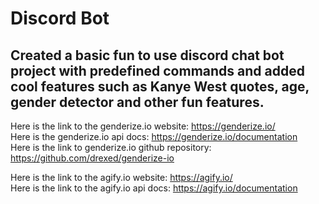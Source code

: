 <h1>Discord Bot</h1>

<h2>Created a basic fun to use discord chat bot project with predefined commands and added cool features such as Kanye West quotes, age, gender detector and other fun features.</h2>

Here is the link to the genderize.io website: https://genderize.io/ <br>
Here is the genderize.io api docs: https://genderize.io/documentation <br>
Here is the link to genderize.io github repository: https://github.com/drexed/genderize-io <br>

Here is the link to the agify.io website: https://agify.io/ <br>
Here is the link to the agify.io api docs: https://agify.io/documentation <br>
